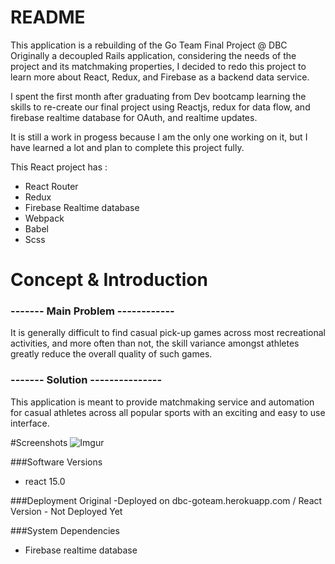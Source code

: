 # README

This application is a rebuilding of the Go Team Final Project @ DBC
Originally a decoupled Rails application, considering the needs of the project and its matchmaking properties, I decided to redo this project to learn more about React, Redux, and Firebase as a backend data service.

I spent the first month after graduating from Dev bootcamp learning the skills to re-create our final project using Reactjs, redux for data flow, and firebase realtime database for OAuth, and realtime updates.

It is still a work in progess because I am the only one working on it, but I have learned a lot and plan to complete this project fully.

This React project has :
- React Router
- Redux
- Firebase Realtime database
- Webpack
- Babel
- Scss


# Concept & Introduction

### ------- Main Problem ------------
It is generally difficult to find casual pick-up games across most recreational activities, and more often than not, the skill variance amongst athletes greatly reduce the overall quality of such games.

### ------- Solution ---------------
This application is meant to provide matchmaking service and automation for casual athletes across all popular sports with an exciting and easy to use interface. 

#Screenshots
![Imgur](http://i.imgur.com/TYQQp05.png)


###Software Versions
- react 15.0

###Deployment
Original -Deployed on dbc-goteam.herokuapp.com /
React Version - Not Deployed Yet

###System Dependencies
- Firebase realtime database


